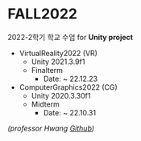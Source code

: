 # FALL2022
2022-2학기 학교 수업 for **Unity project**

- VirtualReality2022 (VR)
  - Unity 2021.3.9f1
  - Finalterm
    - Date: ~ 22.12.23
- ComputerGraphics2022 (CG)
  - Unity 2020.3.30f1
  - Midterm
    - Date: ~ 22.10.31

 *(professor Hwang [Github](https://github.com/lectures202x/_L2022Q3_Unity_Graphics))*
